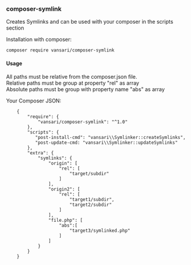 ### composer-symlink
Creates Symlinks and can be used with your composer in the scripts section<br>


Installation with composer:

```composer
composer require vansari/composer-symlink
```

#### Usage

All paths must be relative from the composer.json file.<br>
Relative paths must be group at property "rel" as array<br>
Absolute paths must be group with property name "abs" as array

Your Composer JSON:
 ```composer
     {
         "require": {
             "vansari/composer-symlink": "^1.0"
         },
         "scripts": {
            "post-install-cmd": "vansari\\Symlinker::createSymlinks",
            "post-update-cmd: "vansari\\Symlinker::updateSymlinks"
         },
         "extra": {
             "symlinks": {
                 "origin": [
                     "rel": [
                         "target/subdir"
                     ]
                 ],
                 "origin2": [
                     "rel": [
                         "target1/subdir",
                         "target2/subdir"
                     ]
                 ],
                 "file.php": [
                     "abs":[
                         "target3/symlinked.php"
                     ]
                 ]
             }
         }
     }
 ```
